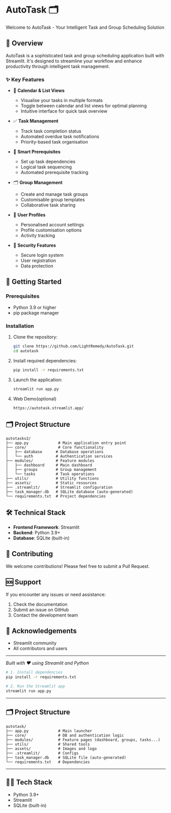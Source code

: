# AutoTask 🗂️

Welcome to AutoTask - Your Intelligent Task and Group Scheduling Solution

## 📖 Overview

AutoTask is a sophisticated task and group scheduling application built with Streamlit. It's designed to streamline your workflow and enhance productivity through intelligent task management.

### ✨ Key Features

- 📅 **Calendar & List Views**
  - Visualise your tasks in multiple formats
  - Toggle between calendar and list views for optimal planning
  - Intuitive interface for quick task overview

- ✅ **Task Management**
  - Track task completion status
  - Automated overdue task notifications
  - Priority-based task organisation

- 🧱 **Smart Prerequisites**
  - Set up task dependencies
  - Logical task sequencing
  - Automated prerequisite tracking

- 🗂️ **Group Management**
  - Create and manage task groups
  - Customisable group templates
  - Collaborative task sharing

- 👤 **User Profiles**
  - Personalised account settings
  - Profile customisation options
  - Activity tracking

- 🔐 **Security Features**
  - Secure login system
  - User registration
  - Data protection

## 🚀 Getting Started

### Prerequisites

- Python 3.9 or higher
- pip package manager

### Installation

1. Clone the repository:
   ```bash
   git clone https://github.com/LightRemedy/AutoTask.git
   cd autotask
   ```

2. Install required dependencies:
   ```bash
   pip install -r requirements.txt
   ```

3. Launch the application:
   ```bash
   streamlit run app.py
   ```

4. Web Demo(optional)
   ```bash
   https://autotask.streamlit.app/
   ```


## 🗂️ Project Structure

```
autotaskv2/
├── app.py             # Main application entry point
├── core/              # Core functionality
│   ├── database      # Database operations
│   └── auth          # Authentication services
├── modules/          # Feature modules
│   ├── dashboard     # Main dashboard
│   ├── groups        # Group management
│   └── tasks         # Task operations
├── utils/            # Utility functions
├── assets/           # Static resources
├── .streamlit/       # Streamlit configuration
├── task_manager.db   # SQLite database (auto-generated)
└── requirements.txt  # Project dependencies
```

## 🛠️ Technical Stack

- **Frontend Framework**: Streamlit
- **Backend**: Python 3.9+
- **Database**: SQLite (built-in)

## 🤝 Contributing

We welcome contributions! Please feel free to submit a Pull Request.

## 🆘 Support

If you encounter any issues or need assistance:
1. Check the documentation
2. Submit an issue on GitHub
3. Contact the development team

## 🙏 Acknowledgements

- Streamlit community
- All contributors and users

---

*Built with ❤️ using Streamlit and Python*

```bash
# 1. Install dependencies
pip install -r requirements.txt

# 2. Run the Streamlit app
streamlit run app.py
```

---

## 🗂️ Project Structure

```
autotask/
├── app.py             # Main launcher
├── core/              # DB and authentication logic
├── modules/           # Feature pages (dashboard, groups, tasks...)
├── utils/             # Shared tools
├── assets/            # Images and logo
├── .streamlit/        # Configs
├── task_manager.db    # SQLite file (auto-generated)
└── requirements.txt   # Dependencies
```

---

## 👨‍💻 Tech Stack

- Python 3.9+
- Streamlit
- SQLite (built-in)

